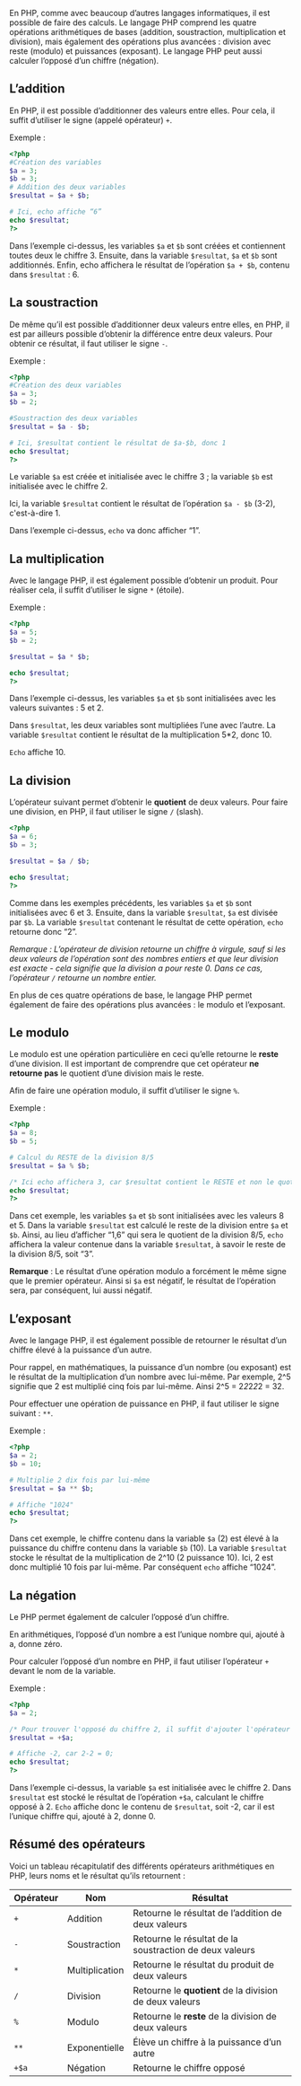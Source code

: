 En PHP, comme avec beaucoup d’autres langages informatiques, il est possible de faire des calculs. Le langage PHP comprend les quatre opérations arithmétiques de bases (addition, soustraction, multiplication et division), mais également des opérations plus avancées : division avec reste (modulo) et puissances (exposant). Le langage PHP peut aussi calculer l’opposé d’un chiffre (négation). 

## L’addition

En PHP, il est possible d’additionner des valeurs entre elles. Pour cela, il suffit d’utiliser le signe (appelé opérateur) ```+```. 

Exemple : 

``` php
<?php
#Création des variables
$a = 3;
$b = 3;
# Addition des deux variables
$resultat = $a + $b;

# Ici, echo affiche “6”
echo $resultat;
?>
```

Dans l’exemple ci-dessus, les variables ```$a``` et ```$b``` sont créées et contiennent toutes deux le chiffre 3. Ensuite, dans la variable ```$resultat```, ```$a``` et ```$b``` sont additionnés. Enfin, echo affichera le résultat de l’opération ```$a + $b```, contenu dans ```$resultat``` : 6.

## La soustraction

De même qu’il est possible d’additionner deux valeurs entre elles, en PHP, il est par ailleurs possible d’obtenir la différence entre deux valeurs. Pour obtenir ce résultat, il faut utiliser le signe ```-```.

Exemple :

``` php
<?php
#Création des deux variables
$a = 3;
$b = 2;

#Soustraction des deux variables
$resultat = $a - $b;

# Ici, $resultat contient le résultat de $a-$b, donc 1
echo $resultat;
?>
```

Le variable ```$a``` est créée et initialisée avec le chiffre 3 ; la variable ```$b``` est initialisée avec le chiffre 2. 

Ici, la variable ```$resultat``` contient le résultat de l’opération ```$a - $b``` (3-2), c'est-à-dire 1. 

Dans l’exemple ci-dessus, ```echo``` va donc afficher “1”.

## La multiplication

Avec le langage PHP, il est également possible d’obtenir un produit. Pour réaliser cela, il suffit d’utiliser le signe ```*``` (étoile).

Exemple :

``` php
<?php
$a = 5;
$b = 2;

$resultat = $a * $b;

echo $resultat;
?>
```

Dans l’exemple ci-dessus, les variables ```$a``` et ```$b``` sont initialisées avec les valeurs suivantes : 5 et 2.

Dans ```$resultat```, les deux variables sont multipliées l’une avec l’autre. La variable ```$resultat``` contient le résultat de la multiplication 5*2, donc 10.

```Echo``` affiche 10.

## La division

L’opérateur suivant permet d’obtenir le **quotient** de deux valeurs. Pour faire une division, en PHP, il faut utiliser le signe ```/``` (slash).

``` php
<?php
$a = 6;
$b = 3;

$resultat = $a / $b;

echo $resultat;
?>
```

Comme dans les exemples précédents, les variables ```$a``` et ```$b``` sont initialisées avec 6 et 3. Ensuite, dans la variable ```$resultat```, ```$a``` est divisée par ```$b```. La variable ```$resultat``` contenant le résultat de cette opération, ```echo``` retourne donc “2”.

*Remarque : L’opérateur de division retourne un chiffre à virgule, sauf si les deux valeurs de l’opération sont des nombres entiers et que leur division est exacte - cela signifie que la division a pour reste 0. Dans ce cas, l’opérateur ```/``` retourne un nombre entier.*

En plus de ces quatre opérations de base, le langage PHP permet également de faire des opérations plus avancées : le modulo et l’exposant.

## Le modulo

Le modulo est une opération particulière en ceci qu’elle retourne le **reste** d’une division. Il est important de comprendre que cet opérateur **ne retourne pas** le quotient d’une division mais le reste. 

Afin de faire une opération modulo, il suffit d’utiliser le signe ```%```.

Exemple :

``` php
<?php
$a = 8;
$b = 5;

# Calcul du RESTE de la division 8/5
$resultat = $a % $b;

/* Ici echo affichera 3, car $resultat contient le RESTE et non le quotient de la division */
echo $resultat;
?>
```

Dans cet exemple, les variables ```$a``` et ```$b``` sont initialisées avec les valeurs 8 et 5. Dans la variable ```$resultat``` est calculé le reste de la division entre ```$a``` et ```$b```. Ainsi, au lieu d’afficher “1,6” qui sera le quotient de la division 8/5, ```echo``` affichera la valeur contenue dans la variable ```$resultat```, à savoir le reste de la division 8/5, soit “3”.

**Remarque** : Le résultat d’une opération modulo a forcément le même signe que le premier opérateur. Ainsi si ```$a``` est négatif, le résultat de l’opération sera, par conséquent, lui aussi négatif.

## L’exposant

Avec le langage PHP, il est également possible de retourner le résultat d’un chiffre élevé à la puissance d’un autre. 

Pour rappel, en mathématiques, la puissance d’un nombre (ou exposant) est le résultat de la multiplication d’un nombre avec lui-même. Par exemple, 2^5 signifie que 2 est multiplié cinq fois par lui-même. Ainsi 2^5 = 2*2*2*2*2 = 32.

Pour effectuer une opération de puissance en PHP, il faut utiliser le signe suivant : ```**```.

Exemple : 

``` php
<?php
$a = 2;
$b = 10;

# Multiplie 2 dix fois par lui-même
$resultat = $a ** $b;

# Affiche "1024"
echo $resultat;
?>
```

Dans cet exemple, le chiffre contenu dans la variable ```$a``` (2) est élevé à la puissance du chiffre contenu dans la variable ```$b``` (10). La variable ```$resultat``` stocke le résultat de la multiplication de 2^10 (2 puissance 10). Ici, 2 est donc multiplié 10 fois par lui-même. Par conséquent ```echo``` affiche “1024”.

## La négation

Le PHP permet également de calculer l’opposé d’un chiffre. 

En arithmétiques, l’opposé d’un nombre a est l’unique nombre qui, ajouté à a, donne zéro. 

Pour calculer l’opposé d’un nombre en PHP, il faut utiliser l’opérateur ```+``` devant le nom de la variable. 

Exemple :

``` php
<?php
$a = 2;

/* Pour trouver l'opposé du chiffre 2, il suffit d'ajouter l'opérateur "+" devant la variable $a */
$resultat = +$a;

# Affiche -2, car 2-2 = 0;
echo $resultat;
?>
```

Dans l’exemple ci-dessus, la variable ```$a``` est initialisée avec le chiffre 2. Dans ```$resultat``` est stocké le résultat de l’opération ```+$a```, calculant le chiffre opposé à 2. ```Echo``` affiche donc le contenu de ```$resultat```, soit -2, car il est l’unique chiffre qui, ajouté à 2, donne 0.

## Résumé des opérateurs

Voici un tableau récapitulatif des différents opérateurs arithmétiques en PHP, leurs noms et le résultat qu’ils retournent :

| **Opérateur** | **Nom** | **Résultat** |
| --- | --- | --- |
| ```+``` | Addition | Retourne le résultat de l’addition de deux valeurs |
| ```-``` | Soustraction | Retourne le résultat de la soustraction de deux valeurs |
| ```*``` | Multiplication | Retourne le résultat du produit de deux valeurs |
| ```/``` | Division | Retourne le **quotient** de la division de deux valeurs |
| ```%``` | Modulo | Retourne le **reste** de la division de deux valeurs |
| ```**``` | Exponentielle | Élève un chiffre à la puissance d’un autre |
| ```+$a``` | Négation | Retourne le chiffre opposé |